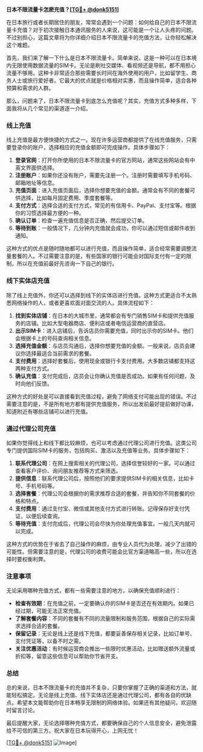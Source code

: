 **日本不限流量卡怎麽充值？[[TG💪+ @donk5151](https://t.me/s/donk5151)]**

在日本旅行或者长期居住的朋友，常常会遇到一个问题：如何给自己的日本不限流量卡充值？对于初次接触日本通讯服务的人来说，这可能是一个让人头疼的问题。不过别担心，这篇文章将为你详细介绍日本不限流量卡的充值方法，让你轻松解决这个难题。

首先，我们来了解一下什么是日本不限流量卡。简单来说，这是一种可以在日本境内无限使用数据流量的SIM卡。无论是刷社交媒体、看视频还是导航，都不用担心流量不够用。这种卡非常适合那些需要长时间在海外使用的用户，比如留学生、商务人士或旅行爱好者。它最大的优点就是价格相对实惠，而且操作简单，适合各种预算和需求的人群。

那么，问题来了，日本不限流量卡到底怎么充值呢？其实，充值方式多种多样，下面我将从几个常见的渠道逐一介绍。

### **线上充值**

线上充值是最方便快捷的方式之一。现在许多运营商都提供了在线充值服务，只需要登录你的账户，选择相应的充值金额即可完成操作。具体步骤如下：

1. **登录官网**：打开你所使用的日本不限流量卡的官方网站，通常这些网站会有中英文界面供选择。
2. **注册账户**：如果你还没有账户，需要先注册一个。注册时需要填写手机号码、邮箱地址等信息。
3. **充值页面**：进入充值页面后，选择你想要充值的金额。通常会有不同的套餐可供选择，比如每月固定费用、季度套餐等。
4. **支付方式**：选择合适的支付方式，常见的有信用卡、PayPal、支付宝等。根据你的习惯选择最方便的一种。
5. **确认订单**：检查一遍充值信息是否正确，然后提交订单。
6. **等待到账**：一般情况下，几分钟内充值就会成功，你可以通过短信或邮件收到通知。

这种方式的优点是随时随地都可以进行充值，而且操作简单，适合经常需要调整流量套餐的人。不过需要注意的是，有些国家的银行可能会对国际支付有一定的限制，所以在充值前最好先咨询一下自己的银行。

### **线下实体店充值**

除了线上充值外，你还可以选择到线下的实体店进行充值。这种方式更适合不太熟悉网络操作的人，或者更喜欢面对面交流的人。具体流程如下：

1. **找到实体店铺**：在日本的大城市里，通常都会有专门销售SIM卡和提供充值服务的店铺。比如大型电器商店、便利店或者电信运营商的直营店。
2. **出示SIM卡**：进入店铺后，告诉店员你需要充值，同时出示你的SIM卡。他们会根据卡上的号码查询相关信息。
3. **选择充值金额**：与店员沟通后，选择你想要充值的金额。一般来说，店员会建议你选择最适合当前需求的套餐。
4. **支付费用**：选择好套餐后，使用现金或银行卡支付费用。大多数店铺都支持这两种支付方式。
5. **确认充值**：支付完成后，店员会让你确认充值是否成功。如果有任何问题，及时向他们反馈。

这种方式的好处是可以直接看到充值过程，避免了网络支付可能出现的错误。不过需要注意的是，不是所有地方都有提供充值服务，所以出发前最好提前做好功课，知道附近有哪些店铺可以进行充值。

### **通过代理公司充值**

如果你觉得线上和线下都比较麻烦，也可以考虑通过代理公司进行充值。这类公司专门提供国际SIM卡的服务，包括购买、激活以及充值等业务。具体步骤如下：

1. **联系代理公司**：在网上搜索相关的代理公司，选择信誉较好的一家。可以通过查看客户评价、询问朋友推荐等方式来筛选。
2. **提供信息**：联系代理公司后，按照他们的要求提供SIM卡的相关信息，比如卡号、手机号码等。
3. **选择套餐**：代理公司会根据你的需求推荐合适的套餐，并告知你不同套餐的价格和特点。
4. **支付费用**：通过支付宝、微信或其他支付方式进行转账。记得保存好支付凭证，以便后续查询。
5. **等待充值**：支付完成后，代理公司会尽快为你处理充值事宜。一般几天内就可以完成。

这种方式的优势在于省去了自己操作的麻烦，由专业人员代为处理，减少了出错的可能性。但需要注意的是，代理公司的收费可能会比官方渠道略高一些，所以在选择时要权衡利弊。

### **注意事项**

无论采用哪种充值方式，都有一些需要注意的地方，以确保充值顺利进行：

- **检查有效期**：在充值之前，一定要确认你的SIM卡是否还在有效期内。如果已经过期，可能无法正常充值。
- **了解套餐内容**：不同的套餐有不同的流量限制和服务范围，根据自己的实际需求选择合适的套餐。
- **保留记录**：无论是线上还是线下充值，都要妥善保存相关记录，比如订单号、支付凭证等，以备不时之需。
- **关注优惠活动**：有时候运营商会推出一些限时优惠活动，比如赠送额外流量或折扣等，留意这些信息可以帮助你节省开支。

### **总结**

总的来说，日本不限流量卡的充值并不复杂，只要你掌握了正确的渠道和方法，就能轻松搞定。无论是线上充值、线下实体店还是通过代理公司，都有各自的优缺点。希望本文能帮助你在日本畅享无限制的网络体验。如果还有其他疑问，欢迎随时留言讨论。

最后提醒大家，无论选择哪种充值方式，都要确保自己的个人信息安全，避免泄露给不可信的第三方。祝大家在日本玩得开心，上网无忧！

[[TG💪+ @donk5151](https://t.me/s/donk5151) ![Image](https://i.postimg.cc/rwNCRYN7/Snipaste-2025-04-30-17-27-05.png)]